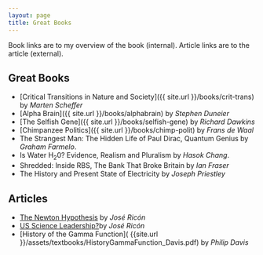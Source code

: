 ```yaml
---
layout: page
title: Great Books
---
```

Book links are to my overview of the book (internal). Article links are to the article (external).
## Great Books

- [Critical Transitions in Nature and Society]({{ site.url }}/books/crit-trans) by *Marten Scheffer*
- [Alpha Brain]({{ site.url }}/books/alphabrain) by *Stephen Duneier*
- [The Selfish Gene]({{ site.url }}/books/selfish-gene) by *Richard Dawkins*
- [Chimpanzee Politics]({{ site.url }}/books/chimp-polit) by *Frans de Waal*
- The Strangest Man: The Hidden Life of Paul Dirac, Quantum Genius by *Graham Farmelo*.
- Is Water H<sub>2</sub>0? Evidence, Realism and Pluralism by *Hasok Chang*.
- Shredded: Inside RBS, The Bank That Broke Britain by *Ian Fraser*
- The History and Present State of Electricity by *Joseph Priestley*

## Articles

- [The Newton Hypothesis](https://nintil.com/newton-hypothesis) by *José Ricón*
- [US Science Leadership?](https://nintil.com/us-science-leadership)by *José Ricón*
- [History of the Gamma Function]( {{site.url }}/assets/textbooks/HistoryGammaFunction_Davis.pdf) by *Philip Davis*

